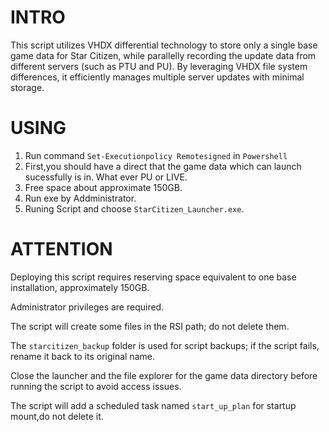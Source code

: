 # INTRO

This script utilizes VHDX differential technology to store only a single base game data for Star Citizen, while parallelly recording the update data from different servers (such as PTU and PU). By leveraging VHDX file system differences, it efficiently manages multiple server updates with minimal storage.

# USING

1. Run command `Set-Executionpolicy Remotesigned` in `Powershell`
2. First,you should have a direct that the game data which can launch sucessfully is in. What ever PU or LIVE.
3. Free space about approximate 150GB.
4. Run exe by Addministrator.
5. Runing Script and choose `StarCitizen_Launcher.exe`.

# ATTENTION

Deploying this script requires reserving space equivalent to one base installation, approximately 150GB.

Administrator privileges are required.

The script will create some files in the RSI path; do not delete them.

The `starcitizen_backup` folder is used for script backups; if the script fails, rename it back to its original name.

Close the launcher and the file explorer for the game data directory before running the script to avoid access issues.

The script will add a scheduled task named `start_up_plan` for startup mount,do not delete it.
